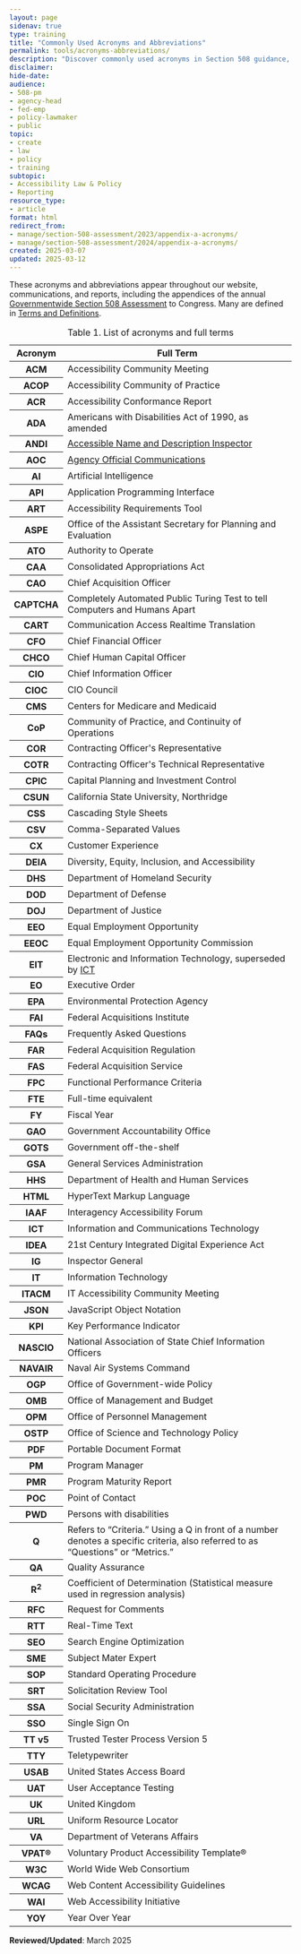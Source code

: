 ```yaml
---
layout: page
sidenav: true
type: training
title: "Commonly Used Acronyms and Abbreviations"
permalink: tools/acronyms-abbreviations/
description: "Discover commonly used acronyms in Section 508 guidance, technical assistance, and reporting, including those in Appendix A of the annual Governmentwide Section 508 Assessment to Congress. Stay informed on accessibility compliance terms."
disclaimer: 
hide-date: 
audience: 
- 508-pm
- agency-head
- fed-emp
- policy-lawmaker
- public
topic: 
- create
- law
- policy
- training
subtopic: 
- Accessibility Law & Policy
- Reporting
resource_type: 
- article
format: html
redirect_from:
- manage/section-508-assessment/2023/appendix-a-acronyms/
- manage/section-508-assessment/2024/appendix-a-acronyms/
created: 2025-03-07
updated: 2025-03-12
---
```

These acronyms and abbreviations appear throughout our website, communications, and reports, including the appendices of the annual [Governmentwide Section 508 Assessment]({{site.baseurl}}/manage/section-508-assessment/annual-reports/) to Congress. Many are defined in [Terms and Definitions]({{site.baseurl}}/tools/glossary/).

<table class="usa-table usa-table--borderless striped">	
<caption>Table 1. List of acronyms and full terms</caption>	
<thead>
    <tr>
        <th scope="col">Acronym</th>
        <th scope="col">Full Term</th>
    </tr>
</thead>
<tbody>
    <tr>
        <th scope="row" id="acm">ACM</th>
        <td>Accessibility Community Meeting</td>
    </tr>
    <tr>
        <th scope="row" id="acop">ACOP</th>
        <td>Accessibility Community of Practice</td>
    </tr>
    <tr>
        <th scope="row" id="acr">ACR</th>
        <td>Accessibility Conformance Report</td>
    </tr>
    <tr>
        <th scope="row" id="ada">ADA</th>
        <td>Americans with Disabilities Act of 1990, as amended</td>
    </tr>
    <tr>
        <th scope="row" id="andi">ANDI</th>
        <td><a href="{{site.baseurl}}/tools/glossary/#andi">Accessible Name and Description Inspector</a></td>
    </tr>
    <tr>
    <th scope="row" id="aoc">AOC</th>
        <td><a href="{{site.baseurl}}/tools/glossary/#agency-official-communications">Agency Official Communications</a></td>
    </tr>
    <tr>
    <th scope="row" id="ai">AI</th>
      <td>Artificial Intelligence</td>
    </tr>
    <tr>
        <th scope="row" id="api">API</th>
        <td>Application Programming Interface</td>
    </tr>
    <tr>
        <th scope="row" id="art">ART</th>
        <td>Accessibility Requirements Tool</td>
    </tr>
    <tr>
        <th scope="row" id="aspe">ASPE</th>
        <td>Office of the Assistant Secretary for Planning and Evaluation</td>
    </tr>
    <tr>
        <th scope="row" id="ato">ATO</th>
        <td>Authority to Operate</td>
    </tr>
    <tr>
        <th scope="row" id="caa">CAA</th>
        <td>Consolidated Appropriations Act</td>
    </tr>
    <tr>
        <th scope="row" id="cao">CAO</th>
        <td>Chief Acquisition Officer</td>
    </tr>
    <tr>
      <th scope="row" id="captcha">CAPTCHA</th>
      <td>Completely Automated Public Turing Test to tell Computers and Humans Apart</td>
    </tr>
    <tr>
      <th scope="row" id="cart">CART</th>
      <td>Communication Access Realtime Translation</td>
    </tr>
    <tr>
        <th scope="row" id="cfo">CFO</th>
        <td>Chief Financial Officer</td>
    </tr>
    <tr>
        <th scope="row" id="chco">CHCO</th>
        <td>Chief Human Capital Officer</td>
    </tr>
    <tr>
        <th scope="row" id="cio">CIO</th>
        <td>Chief Information Officer</td>
    </tr>
    <tr>
        <th scope="row" id="cioc">CIOC</th>
        <td>CIO Council</td>
    </tr>
    <tr>
        <th scope="row" id="cms">CMS</th>
        <td>Centers for Medicare and Medicaid</td>
    </tr>
    <tr>
        <th scope="row" id="cop">CoP</th>
        <td>Community of Practice, and Continuity of Operations</td>
    </tr>
    <tr>
        <th scope="row" id="cor">COR</th>
        <td>Contracting Officer's Representative</td>
    </tr>
    <tr>
        <th scope="row" id="cotr">COTR</th>
        <td>Contracting Officer's Technical Representative</td>
    </tr>
    <tr>
      <th scope="row" id="">CPIC</th>
      <td>Capital Planning and Investment Control </td>
    </tr>
    <tr>
        <th scope="row" id="csun">CSUN</th>
        <td>California State University, Northridge</td>
    </tr>
    <tr>
      <th scope="row" id="css">CSS</th>
      <td>Cascading Style Sheets</td>
    </tr>
    <tr>
      <th scope="row" id="csv">CSV</th>
      <td>Comma-Separated Values</td>
    </tr>
    <tr>
        <th scope="row" id="cx">CX</th>
        <td>Customer Experience</td>
    </tr>
    <tr>
        <th scope="row" id="deia">DEIA</th>
        <td>Diversity, Equity, Inclusion, and Accessibility</td>
    </tr>
    <tr>
        <th scope="row" id="dhs">DHS</th>
        <td>Department of Homeland Security</td>
    </tr>
    <tr>
        <th scope="row" id="dod">DOD</th>
        <td>Department of Defense</td>
    </tr>
    <tr>
        <th scope="row" id="doj">DOJ</th>
        <td>Department of Justice</td>
    </tr>
    <tr>
        <th scope="row" id="eeo">EEO</th>
        <td>Equal Employment Opportunity</td>
    </tr>
    <tr>
        <th scope="row" id="eeoc">EEOC</th>
        <td>Equal Employment Opportunity Commission</td>
    </tr>
    <tr>
      <th scope="row" id="eit">EIT</th>
      <td>Electronic and Information Technology, superseded by <a href="#ict">ICT</a></td>
    </tr>
    <tr>
        <th scope="row" id="eo">EO</th>
        <td>Executive Order</td>
    </tr>
    <tr>
        <th scope="row" id="epa">EPA</th>
        <td>Environmental Protection Agency</td>
    </tr>
    <tr>
        <th scope="row" id="fai">FAI</th>
        <td>Federal Acquisitions Institute</td>
    </tr>
    <tr>
        <th scope="row" id="faq">FAQs</th>
        <td>Frequently Asked Questions</td>
    </tr>
    <tr>
        <th scope="row" id="far">FAR</th>
        <td>Federal Acquisition Regulation</td>
    </tr>
    <tr>
        <th scope="row" id="fas">FAS</th>
        <td>Federal Acquisition Service</td>
    </tr>
    <tr>
      <th scope="row" id="fpc">FPC</th>
      <td>Functional Performance Criteria</td>
    </tr>
    <tr>
        <th scope="row" id="fte">FTE</th>
        <td>Full-time equivalent</td>
    </tr>
    <tr>
        <th scope="row" id="fy">FY</th>
        <td>Fiscal Year</td>
    </tr>
    <tr>
        <th scope="row" id="gao">GAO</th>
        <td>Government Accountability Office</td>
    </tr>
    <tr>
      <th scope="row" id="cots">GOTS</th>
      <td>Government off-the-shelf</td>
    </tr>
    <tr>
        <th scope="row" id="gsa">GSA</th>
        <td>General Services Administration</td>
    </tr>
    <tr>
        <th scope="row" id="hhs">HHS</th>
        <td>Department of Health and Human Services</td>
    </tr>
    <tr>
        <th scope="row" id="html">HTML</th>
        <td>HyperText Markup Language</td>
    </tr>
    <tr>
        <th scope="row" id="iaaf">IAAF</th>
        <td>Interagency Accessibility Forum</td>
    </tr>
    <tr>
        <th scope="row" id="ict">ICT</th>
        <td>Information and Communications Technology</td>
    </tr>
    <tr>
        <th scope="row" id="idea">IDEA</th>
        <td>21st Century Integrated Digital Experience Act</td>
    </tr>
    <tr>
        <th scope="row" id="ig">IG</th>
        <td>Inspector General</td>
    </tr>
    <tr>
        <th scope="row" id="it">IT</th>
        <td>Information Technology</td>
    </tr>
    <tr>
        <th scope="row" id="itacm">ITACM</th>
        <td>IT Accessibility Community Meeting</td>
    </tr>
    <tr>
        <th scope="row" id="json">JSON</th>
        <td>JavaScript Object Notation</td>
    </tr>
    <tr>
        <th scope="row" id="kpi">KPI</th>
        <td>Key Performance Indicator</td>
    </tr>
    <tr>
        <th scope="row" id="nascio">NASCIO</th>
        <td>National Association of State Chief Information Officers</td>
    </tr>
    <tr>
        <th scope="row" id="navair">NAVAIR</th>
        <td>Naval Air Systems Command</td>
    </tr>
    <tr>
        <th scope="row" id="ogp">OGP</th>
        <td>Office of Government-wide Policy</td>
    </tr>
    <tr>
        <th scope="row" id="omb">OMB</th>
        <td>Office of Management and Budget</td>
    </tr>
    <tr>
        <th scope="row" id="opm">OPM</th>
        <td>Office of Personnel Management</td>
    </tr>
    <tr>
        <th scope="row" id="ostp">OSTP</th>
        <td>Office of Science and Technology Policy</td>
    </tr>
    <tr>
        <th scope="row" id="pdf">PDF</th>
        <td>Portable Document Format</td>
    </tr>
    <tr>
        <th scope="row" id="pm">PM</th>
        <td>Program Manager</td>
    </tr>
    <tr>
        <th scope="row" id="pmr">PMR</th>
        <td>Program Maturity Report</td>
    </tr>
    <tr>
        <th scope="row" id="poc">POC</th>
        <td>Point of Contact</td>
    </tr>
    <tr>
        <th scope="row" id="pwd">PWD</th>
        <td>Persons with disabilities</td>
    </tr>
    <tr>
        <th scope="row" id="q">Q</th>
        <td>Refers to “Criteria.” Using a Q in front of a number denotes a specific criteria, also referred to as “Questions” or “Metrics.”</td>
    </tr>
    <tr>
      <th scope="row" id="qa">QA</th>
      <td>Quality Assurance</td>
    </tr>
    <tr>
        <th scope="row" id="r2">R<sup>2</sup></th>
        <td>Coefficient of Determination (Statistical measure used in regression analysis)</td>
    </tr>
    <tr>
        <th scope="row" id="rfc">RFC</th>
        <td>Request for Comments</td>
    </tr>
    <tr>
      <th scope="row" id="">RTT</th>
      <td>Real-Time Text</td>
    </tr>
    <tr>
      <th scope="row" id="seo">SEO</th>
      <td>Search Engine Optimization</td>
    </tr>
    <tr>
        <th scope="row" id="sme">SME</th>
        <td>Subject Mater Expert</td>
    </tr>
    <tr>
        <th scope="row" id="sop">SOP</th>
        <td>Standard Operating Procedure</td>
    </tr>
    <tr>
        <th scope="row" id="srt">SRT</th>
        <td>Solicitation Review Tool</td>
    </tr>
    <tr>
        <th scope="row" id="ssa">SSA</th>
        <td>Social Security Administration</td>
    </tr>
    <tr>
      <th scope="row" id="sso">SSO</th>
      <td>Single Sign On</td>
    </tr>
    <tr>
        <th scope="row" id="ttv5">TT v5</th>
        <td>Trusted Tester Process Version 5</td>
    </tr>
    <tr>
      <th scope="row" id="">TTY</th>
      <td>Teletypewriter</td>
    </tr>
    <tr>
      <th scope="row" id="usab">USAB</th>
      <td>United States Access Board</td>
    </tr>
    <tr>
      <th scope="row" id="">UAT</th>
      <td>User Acceptance Testing</td>
    </tr>
    <tr>
        <th scope="row" id="uk">UK</th>
        <td>United Kingdom</td>
    </tr>
    <tr>
      <th scope="row" id="url">URL</th>
      <td>Uniform Resource Locator </td>
    </tr>
    <tr>
        <th scope="row" id="va">VA</th>
        <td>Department of Veterans Affairs</td>
    </tr>
    <tr>
        <th scope="row" id="vpat">VPAT&reg;</th>
        <td>Voluntary Product Accessibility Template&reg;</td>
    </tr>
    <tr>
        <th scope="row" id="w3c">W3C</th>
        <td>World Wide Web Consortium</td>
    </tr>
    <tr>
      <th scope="row" id="wcag">WCAG</th>
      <td>Web Content Accessibility Guidelines</td>
    </tr>
    <tr>
        <th scope="row" id="wai">WAI</th>
        <td>Web Accessibility Initiative</td>
    </tr>
    <tr>
        <th scope="row" id="yoy">YOY</th>
        <td>Year Over Year</td>
    </tr>
</tbody>	
</table>

**Reviewed/Updated**: March 2025